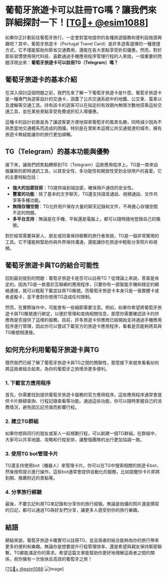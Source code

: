 # 葡萄牙旅遊卡可以註冊TG嗎？讓我們來詳細探討一下！[[TG💪+ @esim1088](https://t.me/s/esim1088)]

如果你正計劃前往葡萄牙旅行，一定會對當地提供的各種旅遊服務和便利設施感興趣吧？其中，葡萄牙旅遊卡（Portugal Travel Card）是許多遊客選擇的一種便捷方式，它不僅能幫助你節省交通費用，還能在各大景點享受折扣優惠。然而，對於那些習慣使用現代科技、喜歡通過手機應用程序管理行程的人來說，一個重要的問題浮現出來：**葡萄牙旅遊卡可以註冊TG（Telegram）嗎？**

## 葡萄牙旅遊卡的基本介紹

在深入探討這個問題之前，我們先來了解一下葡萄牙旅遊卡是什麼。葡萄牙旅遊卡是一種專門為遊客設計的交通卡，涵蓋了公共交通系統中的地鐵、公交車、電車以及渡輪等交通工具。持有該卡的遊客可以在指定的有效期內無限次數地搭乘這些交通工具，並在某些景點享受免費或折扣入場優惠。

這種卡的設計初衷是為了讓遊客更方便地探索葡萄牙的風景名勝，同時減少因為不熟悉當地交通體系而造成的困擾。特別是在里斯本這樣公共交通發達的城市，擁有旅遊卡無疑能讓你的旅行更加順暢。

## TG（Telegram）的基本功能與優勢

接下來，讓我們把焦點轉移到TG（Telegram）這款應用程序上。TG是一款來自俄羅斯的即時通訊工具，以其安全性、多功能性和開放性受到全球用戶的喜愛。它的主要特點包括：

- **強大的加密技術**：TG提供端到端加密，確保用戶通信的安全性。
- **豐富的功能**：除了基本的文字聊天，TG還支持語音通話、視頻通話、文件共享等多種功能。
- **無限存儲空間**：TG允許用戶保存大量的聊天記錄和文件，不再擔心存儲空間不足的問題。
- **多平台支持**：無論是在手機、平板還是電腦上，都可以隨時隨地登錄自己的賬號。

對於經常需要與家人、朋友或同事保持聯繫的旅行者來說，TG是一個非常實用的工具。它不僅能夠幫助你與外界保持溝通，還能讓你在旅途中輕鬆分享照片和視頻。

## 葡萄牙旅遊卡與TG的結合可能性

回到最初提到的問題：葡萄牙旅遊卡是否可以註冊TG？從理論上來說，答案是肯定的。因為TG是一款基於互聯網的應用程序，只要你有一部智能手機和穩定的網絡連接，就可以輕鬆下載並註冊TG賬號。而葡萄牙旅遊卡本身只是一張實體卡或者虛擬卡，並不會對你使用TG造成任何限制。

然而，在實際操作中，可能會有一些細節需要注意。例如，如果你希望將葡萄牙旅遊卡與TG賬號進行綁定，以便於管理和查詢相關信息，那麼你需要確認該卡的供應商是否提供了這樣的服務。目前，許多旅遊卡供應商已經開始支持通過手機應用程序進行管理，因此你可以嘗試下載官方的旅遊卡應用程序，看看是否能夠將其與TG賬號相連接。

## 如何充分利用葡萄牙旅遊卡與TG

既然我們已經了解了葡萄牙旅遊卡與TG之間的關聯性，那麼接下來就來看看如何將這兩者結合起來，為你的葡萄牙之旅增添更多便利。

### 1. 下載官方應用程序

首先，你需要找到提供葡萄牙旅遊卡服務的官方應用程序。這些應用程序通常會提供卡片餘額查詢、行程記錄查看等功能。通過這些功能，你可以隨時掌握自己的消費情況，避免因忘記充值而影響行程。

### 2. 建立TG群組

如果你想與同行的朋友或家人一起規劃行程，可以創建一個TG群組。在群組中，大家可以共享地圖、攻略和行程安排，讓整個團隊的出行更加協調一致。

### 3. 使用TG bot管理卡片

TG還支持使用bot（機器人）來管理卡片。你可以在TG中搜索相關的旅遊卡bot，然後按照提示進行操作。這些bot通常會提供自動化的服務，比如提醒你卡片即將到期、推薦附近的景點等。

### 4. 分享旅行經驗

最後，不要忘記利用TG來記錄和分享你的旅行經驗。無論是拍攝的照片還是撰寫的日記，都可以通過TG與好友們分享，讓更多人感受到你的旅行樂趣。

## 結語

總結來說，葡萄牙旅遊卡確實可以註冊TG，並且兩者的結合能夠為你的旅行帶來更多的便利和樂趣。無論你是想要提升行程管理效率，還是希望與親友保持緊密聯繫，TG都能滿足你的需求。希望這篇文章能幫助你更好地理解這兩者之間的關係，祝你擁有一次愉快且高效的葡萄牙之旅！

[[TG💪+ @esim1088](https://t.me/s/esim1088) ![Image](https://i.postimg.cc/4NQfJmqS/Snipaste-2025-05-13-00-14-12.png)]